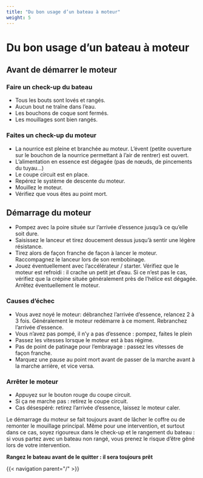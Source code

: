 ```yaml
---
title: "Du bon usage d’un bateau à moteur"
weight: 5
---
```


# Du bon usage d’un bateau à moteur

## Avant de démarrer le moteur
### Faire un check-up du bateau

- Tous les bouts sont lovés et rangés.
- Aucun bout ne traîne dans l’eau.
- Les bouchons de coque sont fermés.
- Les mouillages sont bien rangés.

### Faites un check-up du moteur

- La nourrice est pleine et branchée au moteur. L’évent (petite ouverture sur le bouchon de la nourrice permettant à l’air de rentrer) est ouvert.
- L’alimentation en essence est dégagée (pas de nœuds, de pincements du tuyau...)
- Le coupe circuit est en place.
- Repérez le système de descente du moteur.
- Mouillez le moteur.
- Vérifiez que vous êtes au point mort.

## Démarrage du moteur

- Pompez avec la poire située sur l’arrivée d’essence jusqu’à ce qu’elle soit dure.
- Saisissez le lanceur et tirez doucement dessus jusqu’à sentir une légère résistance.
- Tirez alors de façon franche de façon à lancer le moteur. Raccompagnez le lanceur lors de son rembobinage.
- Jouez éventuellement avec l’accélérateur / starter. Vérifiez que le moteur est refroidi : il crache un petit jet d’eau. Si ce n’est pas le cas, vérifiez que la crépine située généralement près de l’hélice est dégagée. Arrêtez éventuellement le moteur.

### Causes d’échec

- Vous avez noyé le moteur: débranchez l’arrivée d’essence, relancez 2 à 3 fois. Généralement le moteur redémarre à ce moment. Rebranchez l’arrivée d’essence.
- Vous n’avez pas pompé, il n’y a pas d’essence : pompez, faites le plein
- Passez les vitesses lorsque le moteur est à bas régime.
- Pas de point de patinage pour l’embrayage : passez les vitesses de façon franche.
- Marquez une pause au point mort avant de passer de la marche avant à la marche arrière, et vice versa.

### Arrêter le moteur

- Appuyez sur le bouton rouge du coupe circuit.
- Si ça ne marche pas : retirez le coupe circuit.
- Cas désespéré: retirez l’arrivée d’essence, laissez le moteur caler.

Le démarrage du moteur se fait toujours avant de lâcher le coffre ou de remonter le mouillage principal. Même pour une intervention, et surtout dans ce cas, soyez rigoureux dans le check-up et le rangement du bateau : si vous partez avec un bateau non rangé, vous prenez le risque d’être gêné lors de votre intervention.

**Rangez le bateau avant de le quitter : il sera toujours prêt**

{{< navigation parent="/" >}}